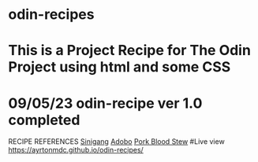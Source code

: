 # odin-recipes
# This is a Project Recipe for The Odin Project using html and some CSS
# 09/05/23 odin-recipe ver 1.0 completed
RECIPE REFERENCES
[Sinigang](https://panlasangpinoy.com/pork-sinigang-na-baboy-recipe/)
[Adobo](https://panlasangpinoy.com/filipino-food-pork-adobo-recipe/)
[Pork Blood Stew](https://www.kawalingpinoy.com/dinuguan/)
#Live view https://ayrtonmdc.github.io/odin-recipes/
